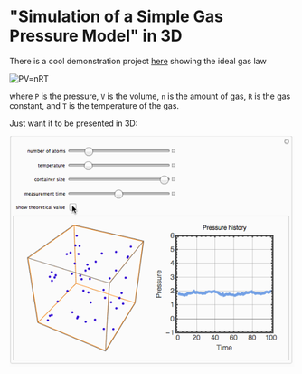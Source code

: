# "Simulation of a Simple Gas Pressure Model" in 3D

There is a cool demonstration project [here](http://demonstrations.wolfram.com/SimulationOfASimpleGasPressureModel/) showing the ideal gas law

![PV=nRT](https://bit.ly/3hDwWLc)

where `P` is the pressure, `V` is the volume, `n` is the amount of gas, `R` is the gas constant, and `T` is the temperature of the gas.

Just want it to be presented in 3D:

![](4356MD3D.gif)
